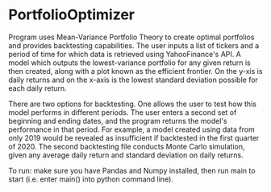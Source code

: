 # PortfolioOptimizer

Program uses Mean-Variance Portfolio Theory to create optimal portfolios and provides backtesting capabilities. The user inputs a list of tickers and a period of time for which data is retrieved using YahooFinance's API. A model which outputs the lowest-variance portfolio for any given return is then created, along with a plot known as the efficient frontier. On the y-xis is daily returns and on the x-axis is the lowest standard deviation possible for each daily return.

There are two options for backtesting. One allows the user to test how this model performs in different periods. The user enters a second set of beginning and ending dates, and the program returns the model's performance in that period. For example, a model created using data from only 2019 would be revealed as insufficient if backtested in the first quarter of 2020. The second backtesting file conducts Monte Carlo simulation, given any average daily return and standard deviation on daily returns.
 
 
To run: make sure you have Pandas and Numpy installed, then run main to start (i.e. enter main() into python command line).
